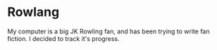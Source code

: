 # Rowlang

My computer is a big JK Rowling fan, and has been trying to write fan fiction. I decided to track it's progress.
